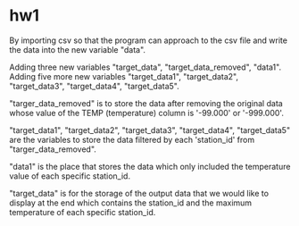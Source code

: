 # hw1

By importing csv so that the program can approach to the csv file and write the data into the new variable "data".

Adding three new variables "target_data", "target_data_removed", "data1".
Adding five more new variables "target_data1", "target_data2", "target_data3", "target_data4", "target_data5". 

"targer_data_removed" is to store the data after removing the original data whose value of the TEMP (temperature) column is '-99.000' or '-999.000'.

"target_data1", "target_data2", "target_data3", "target_data4", "target_data5" are the variables to store the data filtered by each 'station_id' from "targer_data_removed". 

"data1" is the place that stores the data which only included the temperature value of each specific station_id. 

"target_data" is for the storage of the output data that we would like to display at the end which contains the station_id and the maximum temperature of each specific station_id.
